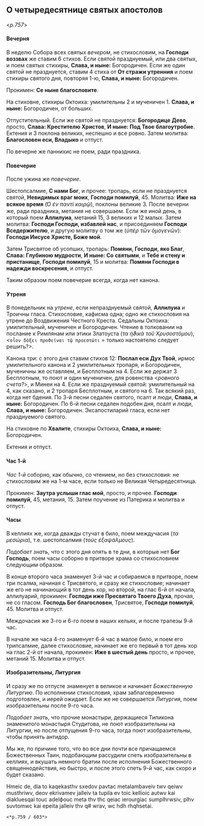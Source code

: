 
## О четыредесятнице святых апостолов 

<*p.757*>

#### Вечерня

В неделю Собора всех святых *вечером*, не стихословим, на **Господи воззвах** же 
ставим 6 стихов. Если святой празднуемый, или два святых, и поем святых стихиры, 
**Слава, и ныне:** Богородичен. Если же один святой не празднуется, ставим 4 стиха 
от **От стражи утренния** и поем стихиры святого дня, повторяя 1-ю, **Слава, и ныне:** 
Богородичен.

Прокимен: **Се ныне благословите**.

На стиховне, стихиры Октоиха: умилительны 2 и мученичен 1. **Слава, и ныне:** 
Богородичен, от больших. 

Отпустительный. Если же святой не празднуется: **Богородице Дево**, просто, 
**Слава: Крестителю Христов**, **И ныне: Под Твое благоутробие**. Ектения и 
3 поклона великих, неспешно и все ровно. Затем молитва: **Благословен еси, Владыко** 
и отпуст.

По вечерне же паннихис не поем, ради праздника.

#### Повечерие

После ужина же *повечерие*. 

Шестопсалмие, **С нами Бог**, и прочее: тропарь, если 
не празднуется святой, **Невидимых враг моих**, **Господи помилуй**, 45. Молитва: 
**Иже на всякое время** (*̔Ο ἐν παντὶ καιρῷ*), поклоны великие 3. После вечерни же, 
ради праздника, метания не совершаем. Если же иной день, в который поем **Аллилуиа**, 
метаний 15, 3 великих и 12 малых. Затем молитва: **Господи Господи, избавлей нас**, 
и присоединяем **Господи Вседержителю**, и другую молитву о том же (*ὑπὲρ τῶν 
ὁμογενῶν*): **Господи Иисусе Христе, Боже мой**.

Затем Трисвятое об усопших, тропарь: **Помяни, Господи, яко Благ**, 
**Слава: Глубиною мудрости**, **И ныне: Со святыми**, и **Тебе и стену и пристанище**,
**Господи помилуй**, 15 и молитва: **Помяни Господи в надежди воскресения**, 
и отпуст.

Таким образом поем повечерие всегда, когда нет канона.

#### Утреня

В понедельник на *утрене*, если непразднуемый святой, **Аллилуиа** и Троичны гласа. 
Стихословие, кафисма одна; одно же стихословия на утрене до Воздвижения Честного Креста. 
Седальны Октоиха: умилительный, мученичен и Богородичен. Чтение в толковании на 
послание к Римлянам или этики Златоуста (*τα ἠϑικὰ τοῦ Χρυσοστόμου*), 
<`οἶον δόξει προϑεῖναι τῷ προεστῶτι` = только настоятелю следует решить?>.

Канона три: с этого дня ставим стихов 12: **Послал еси Дух Твой**, ирмос умилительного 
канона и 2 умилительных тропаря, и Богородичен, мученичны же оставляем, 
и Бесплотным на 4. Если же держат 3 Бесплотным, то поют и один мученичен, для ровенства 
<*ровного счета?*>, и Минеи на 4. Если же празднуемый святой: умилительный на 4, как 
сказано, и 2 тропаря Бесплотным, и святого на 6. Так всякий раз, когда нет бдения. 
По 3-й песни седален святого, псалт и люди, **Слава, и ныне:** Богородичен. 
По 6-й песни седален подобен дня, псалт и люди, **Слава, и ныне:** Богородичен. 
Эксапостиларий гласа, если нет празднуемого святого. 

На стиховне по **Хвалите**, стихиры Октоиха, **Слава, и ныне:** Богородичен.

Ектения и отпуст. 

#### Час 1-й

*Час 1-й* соборно, как обычно, со чтением, но без стихословия: не стихословим же 
на 1-м часе, если только не Великая Четыредесятница. 

Прокимен: **Заутра услыши глас мой**, просто, и прочее. **Господи помилуй**, 45, 
метания, 15. Затем поучение из Патерика и молитва и отпуст.

#### Часы

В келлиях же, когда дважды стучат в било, поем междучасия (*τα μεσώρια*), 
т.е. шестопсалмия (*τοὺς ἐξαψὰλμους*). 

*Подобает знать*, что с этого дня опять в те дни, в которые нет **Бог Господь**, 
 поем часы соборно в притворе храма со стихословием следующим образом. 
 
В конце второго часа знаменует 3-й час и собираемся в притворе, поем три псалма, 
начиная с Трисвятого, и сразу же стихословие; начинает же его не начинающий в тот 
день хор, но второй, на глас 6-й от начала, аллилуарий, прокимен: **Господи иже Пресвятаго 
Твоего Духа**, прочая, не со гласом. **Господь Бог благословен**, Трисвятое, 
**Господи помилуй**, 45. Молитва и отпуст.  

Междочасия же 3-го и 6-го поем в наших кельях, и после трапезы 9-й час. 

В начале же часа 4-го знаменует 6-й час в малое било, и поем его трипсалмие, 
далее стихословие, начинает же его первый в тот день хор на глас 2-й от начала, 
прокимен: **Иже в шестый день** просто, и прочее, метаний 15. Молитва и отпуст. 

#### Изобразительны, Литургия

И сразу же по отпусте знаменует в великое и начинает *Божественную Литургию*. 
По исполнении стихословия, храм заблаговременно подготовлен, и иерей ожидает. 
Если же не совершается Литургия, поем изобразительны после 9-го часа.

*Подобает знать*, что прочие монастыри, держащиеся Типикона знаменитого 
монастыря Студитова, не поют изобразительны на Литургии, но после отпущения 
9-го часа, тогда поют изобразительны, чтобы принять антидор.

Мы же, по причине того, что во все дни почти все причащаемся Божественных Таин, 
подобающим рассудили спеть изобразительны в келлиях, и вкушать немного братии после 
исполнения Божественного священнодействия, но быстро, и после этого спеть 9-й час, 
как скоро и будет сказано.


Hmeic de, dia to kaqekasthv sхedov pavtac metalambaveiv twv qeiwv musthriwv, deov ekrivamev jalleiv ta tupila ev toic 
kellioic autwv kai diakluesqai touc adelфouc meta thv thc qeiac ierourgiac sumplhrwsiv, plhv suvtomwc kai epeita jalleiv 
thv q# wrav, wc hdh rhqhsetai.
  
  `<*p.759 / 603*>` 
